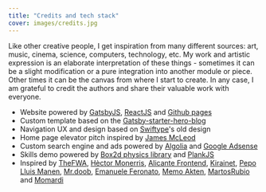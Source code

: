 ```yaml
---
title: "Credits and tech stack"
cover: images/credits.jpg
---
```


Like other creative people, I get inspiration from many different sources: art, music, cinema, science, computers, technology, etc. My work and artistic expression is an elaborate interpretation of these things - sometimes it can be a slight modification or a pure integration into another module or piece. Other times it can be the canvas from where I start to create. In any case, I am grateful to credit the authors and share their valuable work with everyone.

* Website powered by [GatsbyJS](https://www.gatsbyjs.org), [ReactJS](http://reactjs.org) and [Github pages](https://pages.github.com/)
* Custom template based on the [Gatsby-starter-hero-blog](https://github.com/greglobinski/gatsby-starter-hero-blog)
* Navigation UX and design based on [Swiftype](https://swiftype.com/)'s old design
* Home page elevator pitch inspired by [James McLeod](https://twitter.com/mcleo_d)
* Custom search engine and ads powered by [Algolia](https://www.algolia.com/) and [Google Adsense](https://www.google.com/intl/en_uk/adsense/start/#/?modal_active=none)
* Skills demo powered by [Box2d physics library](https://code.google.com/p/box2dweb/) and [PlankJS](https://github.com/shakiba/planck.js)
* Inspired by [TheFWA](https://thefwa.com), [Hèctor Monerris](http://www.nerris.com/), [Alicante Frontend](https://www.alicantefrontend.es/), [Kirainet](http://www.kirainet.com/about/), [Pepo Lluis Manen](http://www.tensionstudio.com/), [Mr.doob](http://mrdoob.com/), [Emanuele Feronato](http://www.emanueleferonato.com/), [Memo Akten](http://www.memo.tv/), [MartosRubio](http://martosrubio.com) and  [Momardi](http://momardi.com)
